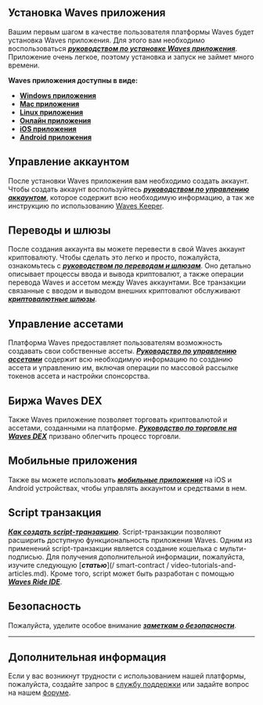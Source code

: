## Установка Waves приложения

Вашим первым шагом в качестве пользователя платформы Waves будет установка Waves приложения. Для этого вам необходимо воспользоваться [_**руководством по установке Waves приложения**_](/waves-client/install-waves-client.md). Приложение очень легкое, поэтому установка и запуск не займет много времени.

**Waves приложения доступны в виде:**

* [**Windows приложения**](https://wavesplatform.com/WavesClient-win.zip)
* [**Mac приложения**](https://wavesplatform.com/WavesClient-mac.dmg)
* [**Linux приложения**](https://wavesplatform.com/WavesClient-linux.deb)
* [**Онлайн приложения**](https://client.wavesplatform.com)
* [**iOS приложения**](https://itunes.apple.com/us/app/waves-wallet/id1233158971)
* [**Android приложения**](https://play.google.com/store/apps/details?id=com.wavesplatform.wallet)

## Управление аккаунтом

После установки Waves приложения вам необходимо создать аккаунт. Чтобы создать аккаунт воспользуйтесь [_**руководством по управлению аккаунтом**_](/waves-client/account-management.md), которое содержит всю необходимую информацию, а так же инструкцию по использованию [Waves Keeper](/waves-client/account-management/waves-keeper.md).

## Переводы и шлюзы

После создания аккаунта вы можете перевести в свой Waves аккаунт криптовалюту. Чтобы сделать это легко и просто, пожалуйста, ознакомьтесь с [_**руководством по переводам и шлюзам**_](/waves-client/wallet-management.md). Оно детально описывает процессы ввода и вывода криптовалют, а также операции перевода Waves и ассетом между Waves аккаунтами. Все транзакции связанные с вводом и выводом внешних криптовалют обслуживают [_**криптовалютные шлюзы**_](/waves-client/frequently-asked-questions-faq/transfers-and-gateways/payment-gateway.md).

## Управление ассетами

Платформа Waves предоставляет пользователям возможность создавать свои собственные ассеты. [_**Руководство по управлению ассетами**_](/waves-client/assets-management.md) содержит всю необходимую информацию по созданию ассета и управлению им, включая операции по массовой рассылке токенов ассета и настройки спонсорства.

## Биржа Waves DEX

Также Waves приложение позволяет торговать криптовалютой и ассетами, созданными на платформе. [_**Руководство по торговле на Waves DEX**_](/waves-client/waves-dex.md) призвано облегчить процесс торговли.

## Мобильные приложения

Также вы можете использовать [_**мобильные приложения**_](/waves-client/mobile-apps.md) на iOS и Android устройствах, чтобы управлять аккаунтом и средствами в нем.

## Script транзакция

[_**Как создать script-транзакцию**_](/waves-client/advanced_features/script_transaction.md). Script-транзакции позволяют расширить доступную функциональность приложения Waves. Одним из применений script-транзакции является создание кошелька с мульти-подписью. Для получения дополнительной информации, пожалуйста, изучите следующую [_**статью**_](/ smart-contract / video-tutorials-and-articles.md). Кроме того, script может быть разработан с помощью [_**Waves Ride IDE**_](https://docs.wavesplatform.com/en/smart-contracts/waves-contracts-language-description.html).

## Безопасность

Пожалуйста, уделите особое внимание [_**заметкам о безопасности**_](/overview/security-notes.md).

___

## Дополнительная информация

Если у вас возникнут трудности с использованием нашей платформы, пожалуйста, создайте запрос в [службу поддержки](https://support.wavesplatform.com/) или задайте вопрос на нашем [форуме](https://forum.wavesplatform.com/).
